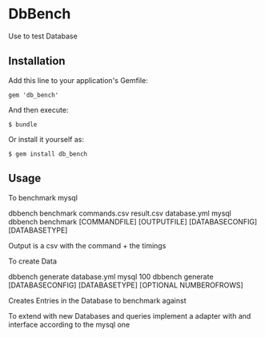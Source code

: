 # DbBench

Use to test Database

## Installation

Add this line to your application's Gemfile:

    gem 'db_bench'

And then execute:

    $ bundle

Or install it yourself as:

    $ gem install db_bench

## Usage

To benchmark mysql

  dbbench benchmark commands.csv result.csv database.yml mysql
  dbbench benchmark [COMMANDFILE] [OUTPUTFILE] [DATABASECONFIG] [DATABASETYPE]
  
Output is a csv with the command + the timings
  
To create Data 
  
  dbbench generate database.yml mysql 100
  dbbench generate [DATABASECONFIG] [DATABASETYPE] [OPTIONAL NUMBEROFROWS]
  
Creates Entries in the Database to benchmark against

To extend with new Databases and queries implement a adapter with and interface according to the mysql one